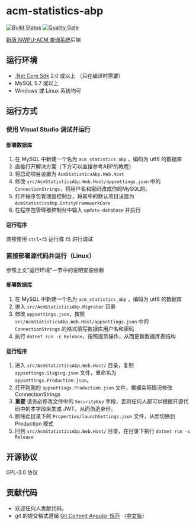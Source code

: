 # acm-statistics-abp
[![Build Status](https://travis-ci.org/Liu233w/acm-statistics-abp.svg?branch=master)](https://travis-ci.org/Liu233w/acm-statistics-abp)
[![Quality Gate](https://sonarcloud.io/api/project_badges/measure?project=acm-statistics-abp&metric=alert_status)](https://sonarcloud.io/dashboard?id=acm-statistics-abp)

[新版 NWPU-ACM 查询系统](https://github.com/Liu233w/acm-statistics)后端

## 运行环境
- [.Net Core Sdk](https://www.microsoft.com/net/download) 2.0 或以上 （只在编译时需要）
- MySQL 5.7 或以上
- Windows 或 Linux 系统均可

## 运行方式
### 使用 Visual Studio 调试并运行
#### 部署数据库
1. 在 MySQL 中新建一个名为 `acm_statistics_abp` ，编码为 utf8 的数据库
2. 直接打开解决方案（下方可以直接参考ABP的教程）
3. 将启动项目设置为 `AcmStatisticsAbp.Web.Host`
4. 修改 `src/AcmStatisticsAbp.Web.Host/appsettings.json` 中的 `ConnectionStrings`，将用户名和密码改成你的MySQL的。
5. 打开程序包管理器控制台，将其中的默认项目设置为 `AcmStatisticsAbp.EntityFrameworkCore`
6. 在程序包管理器控制台中输入 `update-database` 并执行
#### 运行程序
直接使用 `ctrl+f5` 运行或 `f5` 进行调试

### 直接部署源代码并运行（Linux）
参照上文“运行环境”一节中的说明安装依赖
#### 部署数据库
1. 在 MySQL 中新建一个名为 `acm_statistics_abp` ，编码为 utf8 的数据库
2. 进入 `src/AcmStatisticsAbp.Migrator` 目录
3. 修改 `appsettings.json`，按照 `src/AcmStatisticsAbp.Web.Host/appsettings.json` 中的 `ConnectionStrings` 的格式填写数据库用户名和密码
4. 执行 `dotnet run -c Release`，按照提示操作，从而更新数据库表结构
#### 运行程序
1. 进入 `src/AcmStatisticsAbp.Web.Host/` 目录，复制 `appsettings.Staging.json` 文件，重命名为 `appsettings.Production.json`。
2. 打开刚刚的 `appsettings.Production.json` 文件，根据实际情况修改 ConnectionStrings
4. **重要** 请务必修改文件中的 `SecurityKey` 字段，否则任何人都可以根据开源代码中的本字段来生成 JWT，从而伪造身份。
5. 删除此目录下的 `Properties/launchSettings.json` 文件，从而切换到 Production 模式
6. 回到 `src/AcmStatisticsAbp.Web.Host/` 目录，在目录下执行 `dotnet run -c Release`

## 开源协议
GPL-3.0 协议

## 贡献代码
- 欢迎任何人贡献代码。
- git 的提交格式遵循 [Git Commit Angular 规范](https://gist.github.com/stephenparish/9941e89d80e2bc58a153)
    （[中文版](http://www.ruanyifeng.com/blog/2016/01/commit_message_change_log.html)）
